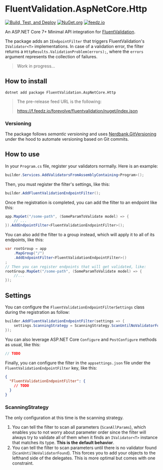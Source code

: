 # FluentValidation.AspNetCore.Http

[![Build, Test, and Deploy](https://github.com/Carl-Hugo/FluentValidation.AspNetCore.Http/actions/workflows/main.yml/badge.svg)](https://github.com/Carl-Hugo/FluentValidation.AspNetCore.Http/actions/workflows/main.yml)
[![NuGet.org](https://img.shields.io/nuget/vpre/FluentValidation.AspNetCore.Http)](https://www.nuget.org/packages/FluentValidation.AspNetCore.Http/)
[![feedz.io](https://img.shields.io/badge/endpoint.svg?url=https%3A%2F%2Ff.feedz.io%2Fforevolve%2Ffluentvalidation%2Fshield%2FFluentValidation.AspNetCore.Http%2Flatest)](https://f.feedz.io/forevolve/fluentvalidation/packages/FluentValidation.AspNetCore.Http/latest/download)

An ASP.NET Core 7+ Minimal API integration for [FluentValidation](https://github.com/FluentValidation/FluentValidation).

The package adds an `IEndpointFilter` that triggers FluentValidation's `IValidator<T>` implementations. In case of a validation error, the filter returns a `HttpResults.ValidationProblem(errors);`, where the `errors` argument represents the collection of failures.

> Work in progress...

## How to install

```
dotnet add package FluentValidation.AspNetCore.Http
```

> The pre-release feed URL is the following:
>
> https://f.feedz.io/forevolve/fluentvalidation/nuget/index.json

### Versioning

The package follows _semantic versioning_ and uses [Nerdbank.GitVersioning](https://github.com/dotnet/Nerdbank.GitVersioning) under the hood to automate versioning based on Git commits.

## How to use

In your `Program.cs` file, register your validators normally. Here is an example:

```csharp
builder.Services.AddValidatorsFromAssemblyContaining<Program>();
```

Then, you must register the filter's settings, like this:

```csharp
builder.AddFluentValidationEndpointFilter();
```

Once the registration is completed, you can add the filter to an endpoint like this:

```csharp
app.MapGet("/some-path", (SomeParamToValidate model) => {
    // ...
}).AddEndpointFilter<FluentValidationEndpointFilter>();
```

You can also add the filter to a group instead, which will apply it to all of its endpoints, like this:

```csharp
var rootGroup = app
    .MapGroup("/")
    .AddEndpointFilter<FluentValidationEndpointFilter>()
;
// Then you can register endpoints that will get validated, like:
rootGroup.MapGet("/some-path", (SomeParamToValidate model) => {
    //...
});
```

## Settings

You can configure the `FluentValidationEndpointFilterSettings` class during the registration as follow:

```csharp
builder.AddFluentValidationEndpointFilter(settings => {
    settings.ScanningStrategy = ScanningStrategy.ScanUntilNoValidatorFound;
});
```

You can also leverage ASP.NET Core `Configure` and `PostConfigure` methods as usual, like this:

```csharp
// TODO
```

Finally, you can configure the filter in the `appsettings.json` file under the `FluentValidationEndpointFilter` key, like this:

```json
{
  "FluentValidationEndpointFilter": {
    // TODO
  }
}
```

### ScanningStrategy

The only configuration at this time is the scanning strategy.

1. You can tell the filter to scan all parameters (`ScanAllParams`), which enables you to not worry about parameter order since the filter will always try to validate all of them when it finds an `IValidator<T>` instance that matches its type. **This is the default behavior**.
1. You can tell the filter to scan parameters until there is no validator found (`ScanUntilNoValidatorFound`). This forces you to add your objects to the lefthand side of the delegates. This is more optimal but comes with one constraint.
